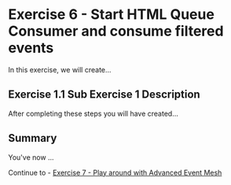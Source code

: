 # Exercise 6 - Start HTML Queue Consumer and consume filtered events

In this exercise, we will create...

## Exercise 1.1 Sub Exercise 1 Description

After completing these steps you will have created...


## Summary

You've now ...

Continue to - [Exercise 7 - Play around with Advanced Event Mesh](../ex7/README.md)


